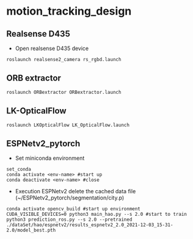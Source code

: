 # motion_tracking_design

## Realsense D435
* Open realsense D435 device
```
roslaunch realsense2_camera rs_rgbd.launch
```

## ORB extractor
```
roslaunch ORBextractor ORBextractor.launch 
```

## LK-OpticalFlow
```
roslaunch LKOpticalFlow LK_OpticalFlow.launch
```

## ESPNetv2_pytorch

* Set miniconda environment
```
set_conda
conda activate <env-name> #start up
conda deactivate <env-name> #close
```

* Execution ESPNetv2
delete the cached data file (~/ESPNetv2_pytorch/segmentation/city.p)
```
conda activate opencv_build #start up environment
CUDA_VISIBLE_DEVICES=0 python3 main_hao.py --s 2.0 #start to train
python3 prediction_ros.py --s 2.0 --pretrained ./dataSet/hao/espnetv2/results_espnetv2_2.0_2021-12-03_15-31-2.0/model_best.pth

